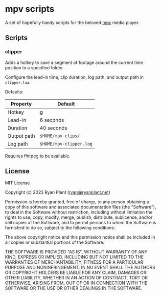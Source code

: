 # mpv scripts

A set of hopefully handy scripts for the beloved [mpv](https://github.com/mpv-player/mpv) media player.

## Scripts

### clipper

Adds a hotkey to save a segment of footage around the current time position to
a specified folder.

Configure the lead-in time, clip duration, log path, and output path in
`clipper.lua`.

Defaults:

| Property    | Default                 |
| ----------- | ----------------------- |
| Hotkey      | g                       |
| Lead-in     | 6 seconds               |
| Duration    | 40 seconds              |
| Output path | `$HOME/mpv clips/`      |
| Log path    | `$HOME/mpv-clipper.log` |

Requires [ffmpeg](https://github.com/FFmpeg/FFmpeg) to be available.

## License

MIT License

Copyright (c) 2023 Ryan Plant ([ryan@ryanplant.net](mailto:ryan@ryanplant.net))

Permission is hereby granted, free of charge, to any person obtaining a copy
of this software and associated documentation files (the "Software"), to deal
in the Software without restriction, including without limitation the rights
to use, copy, modify, merge, publish, distribute, sublicense, and/or sell
copies of the Software, and to permit persons to whom the Software is
furnished to do so, subject to the following conditions:

The above copyright notice and this permission notice shall be included in all
copies or substantial portions of the Software.

THE SOFTWARE IS PROVIDED "AS IS", WITHOUT WARRANTY OF ANY KIND, EXPRESS OR
IMPLIED, INCLUDING BUT NOT LIMITED TO THE WARRANTIES OF MERCHANTABILITY,
FITNESS FOR A PARTICULAR PURPOSE AND NONINFRINGEMENT. IN NO EVENT SHALL THE
AUTHORS OR COPYRIGHT HOLDERS BE LIABLE FOR ANY CLAIM, DAMAGES OR OTHER
LIABILITY, WHETHER IN AN ACTION OF CONTRACT, TORT OR OTHERWISE, ARISING FROM,
OUT OF OR IN CONNECTION WITH THE SOFTWARE OR THE USE OR OTHER DEALINGS IN THE
SOFTWARE.
